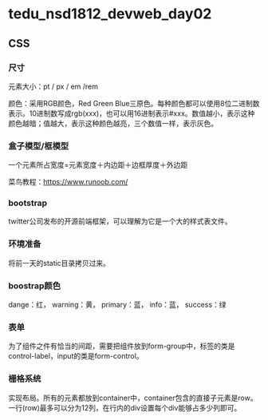 # tedu_nsd1812_devweb_day02

## CSS

### 尺寸

元素大小：pt / px / em /rem

颜色：采用RGB颜色，Red Green Blue三原色。每种颜色都可以使用8位二进制数表示。10进制数写成rgb(xxx)，也可以用16进制表示#xxx。数值越小，表示这种颜色越暗；值越大，表示这种颜色越亮，三个数值一样，表示灰色。

### 盒子模型/框模型

一个元素所占宽度=元素宽度＋内边距＋边框厚度＋外边距



菜鸟教程：https://www.runoob.com/

### bootstrap

twitter公司发布的开源前端框架，可以理解为它是一个大的样式表文件。

### 环境准备

将前一天的static目录拷贝过来。

### boostrap颜色

dange：红， warning：黄， primary：蓝， info：蓝， success：绿

### 表单

为了组件之件有恰当的间距，需要把组件放到form-group中，标签的类是control-label，input的类是form-control。

### 栅格系统

实现布局。所有的元素都放到container中，container包含的直接子元素是row。一行(row)最多可以分为12列，在行内的div设置每个div能够占多少列即可。





















